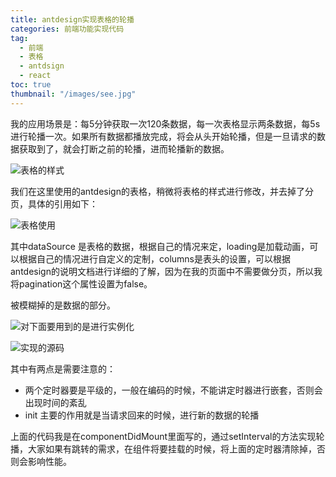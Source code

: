 ```yaml
---
title: antdesign实现表格的轮播
categories: 前端功能实现代码
tag:
  - 前端
  - 表格
  - antdsign
  - react
toc: true
thumbnail: "/images/see.jpg"
---
```

我的应用场景是：每5分钟获取一次120条数据，每一次表格显示两条数据，每5s进行轮播一次。如果所有数据都播放完成，将会从头开始轮播，但是一旦请求的数据获取到了，就会打断之前的轮播，进而轮播新的数据。

<!--more-->
![表格的样式](https://upload-images.jianshu.io/upload_images/13681871-bfc1abf63cde635e.png?imageMogr2/auto-orient/strip%7CimageView2/2/w/1240)

我们在这里使用的antdesign的表格，稍微将表格的样式进行修改，并去掉了分页，具体的引用如下：

![表格使用](https://upload-images.jianshu.io/upload_images/13681871-f522c618ae75eee1.png?imageMogr2/auto-orient/strip%7CimageView2/2/w/1240)

其中dataSource 是表格的数据，根据自己的情况来定，loading是加载动画，可以根据自己的情况进行自定义的定制，columns是表头的设置，可以根据antdesign的说明文档进行详细的了解，因为在我的页面中不需要做分页，所以我将pagination这个属性设置为false。


被模糊掉的是数据的部分。


![对下面要用到的是进行实例化](https://upload-images.jianshu.io/upload_images/13681871-4eb621869e74c5e6.png?imageMogr2/auto-orient/strip%7CimageView2/2/w/1240)

![实现的源码](https://upload-images.jianshu.io/upload_images/13681871-c0669c07a1bea85f.png?imageMogr2/auto-orient/strip%7CimageView2/2/w/1240)

其中有两点是需要注意的：
- 两个定时器要是平级的，一般在编码的时候，不能讲定时器进行嵌套，否则会出现时间的紊乱
- init 主要的作用就是当请求回来的时候，进行新的数据的轮播

上面的代码我是在componentDidMount里面写的，通过setInterval的方法实现轮播，大家如果有跳转的需求，在组件将要挂载的时候，将上面的定时器清除掉，否则会影响性能。
